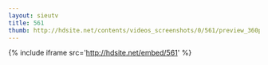 ```yaml
---
layout: sieutv
title: 561
thumb: http://hdsite.net/contents/videos_screenshots/0/561/preview_360p.mp4.jpg
---
```

{% include iframe src='http://hdsite.net/embed/561' %}
 
